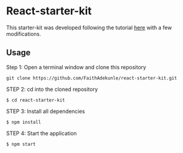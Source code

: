 # React-starter-kit
This starter-kit was developed following the tutorial [here](https://www.valentinog.com/blog/react-webpack-babel/) with a few modifications.
 
## Usage

Step 1: Open a terminal window and clone this repository
```
git clone https://github.com/FaithAdekunle/react-starter-kit.git
```
STEP 2: cd into the cloned repository
```
$ cd react-starter-kit
```
STEP 3: Install all dependencies
```
$ npm install
```
STEP 4: Start the application
```
$ npm start
```